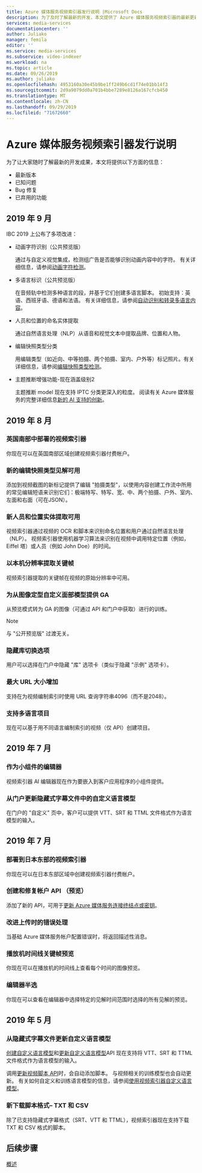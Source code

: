 ```yaml
---
title: Azure 媒体服务视频索引器发行说明 |Microsoft Docs
description: 为了及时了解最新的开发，本文提供了 Azure 媒体服务视频索引器的最新更新。
services: media-services
documentationcenter: ''
author: Juliako
manager: femila
editor: ''
ms.service: media-services
ms.subservice: video-indexer
ms.workload: na
ms.topic: article
ms.date: 09/26/2019
ms.author: juliako
ms.openlocfilehash: 4953160a30e45b9be1ff249b6cd1f74e01bb14f3
ms.sourcegitcommit: 2d9a9079dd0a701b4bbe7289e8126a167cfcb450
ms.translationtype: MT
ms.contentlocale: zh-CN
ms.lasthandoff: 09/29/2019
ms.locfileid: "71672660"
---
```

# <a name="azure-media-services-video-indexer-release-notes"></a>Azure 媒体服务视频索引器发行说明

为了让大家随时了解最新的开发成果，本文将提供以下方面的信息：

* 最新版本
* 已知问题
* Bug 修复
* 已弃用的功能

## <a name="september-2019"></a>2019 年 9 月
 
IBC 2019 上公布了多项改进：
 
* 动画字符识别（公共预览版）

    通过与自定义视觉集成，检测组广告是否能够识别动画内容中的字符。 有关详细信息，请参阅[动画字符检测](animated-characters-recognition.md)。
* 多语言标识（公共预览版）

    在音频轨中检测多种语言的段，并基于它们创建多语言脚本。 初始支持：英语、西班牙语、德语和法语。 有关详细信息，请参阅[自动识别和转录多语言内容](multi-language-identification-transcription.md)。
* 人员和位置的命名实体提取

    通过自然语言处理（NLP）从语音和视觉文本中提取品牌、位置和人物。
* 编辑快照类型分类

    用编辑类型（如近向、中等拍摄、两个拍摄、室内、户外等）标记照片。有关详细信息，请参阅[编辑快照类型检测](scenes-shots-keyframes.md#editorial-shot-type-detection)。
* 主题推断增强功能-现在涵盖级别2
    
    主题推断 model 现在支持 IPTC 分类更深入的粒度。 阅读有关 Azure 媒体服务的完整详细信息[新的 AI 支持的创新](https://azure.microsoft.com/blog/azure-media-services-new-ai-powered-innovation/)。

## <a name="august-2019"></a>2019 年 8 月
 
### <a name="video-indexer-deployed-in-uk-south"></a>英国南部中部署的视频索引器

你现在可以在英国南部区域创建视频索引器付费帐户。

### <a name="new-editorial-shot-type-insights-available"></a>新的编辑快照类型见解可用

添加到视频截图的新标记提供了编辑 "拍摄类型"，以使用内容创建工作流中所用的常见编辑短语来识别它们：极端特写、特写、宽、中、两个拍摄、户外、室内、左面和右面（可在JSON）。

### <a name="new-people-and-locations-entities-extraction-available"></a>新人员和位置实体提取可用

视频索引器通过视频的 OCR 和脚本来识别命名位置和用户通过自然语言处理（NLP）。 视频索引器使用机器学习算法来识别在视频中调用特定位置（例如，Eiffel 塔）或人员（例如 John Doe）的时间。

### <a name="keyframes-extraction-in-native-resolution"></a>以本机分辨率提取关键帧

视频索引器提取的关键帧在视频的原始分辨率中可用。
 
### <a name="ga-for-training-custom-face-models-from-images"></a>为从图像定型自定义面部模型提供 GA

从预览模式转为 GA 的图像（可通过 API 和门户中获取）进行的训练。

> [!NOTE]
> 与 "公开预览版" 过渡无关。

### <a name="hide-gallery-toggle-option"></a>隐藏库切换选项

用户可以选择在门户中隐藏 "库" 选项卡（类似于隐藏 "示例" 选项卡）。
 
### <a name="maximum-url-size-increased"></a>最大 URL 大小增加

支持在为视频编制索引时使用 URL 查询字符串4096（而不是2048）。
 
### <a name="support-for-multi-lingual-projects"></a>支持多语言项目

现在可以基于用不同语言编制索引的视频（仅 API）创建项目。

## <a name="july-2019"></a>2019 年 7 月

### <a name="editor-as-a-widget"></a>作为小组件的编辑器

视频索引器 AI 编辑器现在作为要嵌入到客户应用程序的小组件提供。

### <a name="update-custom-language-model-from-closed-caption-file-from-the-portal"></a>从门户更新隐藏式字幕文件中的自定义语言模型

在门户的 "自定义" 页中，客户可以提供 VTT、SRT 和 TTML 文件格式作为语言模型的输入。

## <a name="june-2019"></a>2019 年 7 月

### <a name="video-indexer-deployed-to-japan-east"></a>部署到日本东部的视频索引器

你现在可以在日本东部区域中创建视频索引器付费帐户。

### <a name="create-and-repair-account-api-preview"></a>创建和修复帐户 API （预览）

添加了新的 API，可用于[更新 Azure 媒体服务连接终结点或密钥](https://api-portal.videoindexer.ai/docs/services/Operations/operations/Update-Paid-Account-Azure-Media-Services?&groupBy=tag)。

### <a name="improve-error-handling-on-upload"></a>改进上传时的错误处理 

当基础 Azure 媒体服务帐户配置错误时，将返回描述性消息。

### <a name="player-timeline-keyframes-preview"></a>播放机时间线关键帧预览 

你现在可以在播放机的时间线上查看每个时间的图像预览。

### <a name="editor-semi-select"></a>编辑器半选

你现在可以查看在编辑器中选择特定的见解时间范围时选择的所有见解的预览。

## <a name="may-2019"></a>2019 年 5 月

### <a name="update-custom-language-model-from-closed-caption-file"></a>从隐藏式字幕文件更新自定义语言模型

[创建自定义语言模型](https://api-portal.videoindexer.ai/docs/services/Operations/operations/Create-Language-Model?&groupBy=tag)和[更新自定义语言模型](https://api-portal.videoindexer.ai/docs/services/Operations/operations/Update-Language-Model?&groupBy=tag)API 现在支持将 VTT、SRT 和 TTML 文件格式作为语言模型的输入。

调用[更新视频脚本 API](https://api-portal.videoindexer.ai/docs/services/Operations/operations/Update-Video-Transcript?&pattern=transcript)时，会自动添加脚本。 与视频相关的训练模型也会自动更新。 有关如何自定义和训练语言模型的信息，请参阅[使用视频索引器自定义语言模型](customize-language-model-overview.md)。

### <a name="new-download-transcript-formats--txt-and-csv"></a>新下载脚本格式– TXT 和 CSV

除了已支持隐藏式字幕格式（SRT、VTT 和 TTML），视频索引器现在支持下载 TXT 和 CSV 格式的脚本。

## <a name="next-steps"></a>后续步骤

[概述](video-indexer-overview.md)
